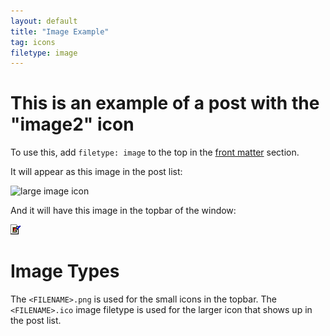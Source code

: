 ```yaml
---
layout: default
title: "Image Example"
tag: icons
filetype: image
---
```


# This is an example of a post with the "image2" icon

To use this, add `filetype: image` to the top in the [front matter](https://jekyllrb.com/docs/front-matter/) section.

It will appear as this image in the post list:

![large image icon](/assets/img/image.ico)

And it will have this image in the topbar of the window:

![small image icon](/assets/img/image.png)

# Image Types

The `<FILENAME>.png` is used for the small icons in the topbar. The `<FILENAME>.ico` image filetype is used for the larger icon that shows up in the post list.
